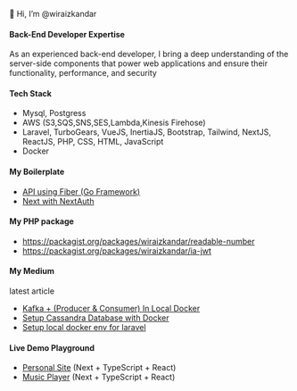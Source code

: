 👋 Hi, I’m @wiraizkandar

#### Back-End Developer Expertise

As an experienced back-end developer, I bring a deep understanding of the server-side components that power web applications and ensure their functionality, performance, and security

#### Tech Stack

- Mysql, Postgress
- AWS (S3,SQS,SNS,SES,Lambda,Kinesis Firehose)
- Laravel, TurboGears, VueJS, InertiaJS, Bootstrap, Tailwind, NextJS, ReactJS, PHP, CSS, HTML, JavaScript
- Docker 

#### My Boilerplate
- [API using Fiber (Go Framework)](https://github.com/wiraizkandar/fiberapi)
- [Next with NextAuth](https://github.com/wiraizkandar/next-jwt-auth) 

#### My PHP package
- https://packagist.org/packages/wiraizkandar/readable-number
- https://packagist.org/packages/wiraizkandar/ia-jwt

#### My Medium 
latest article 
- [Kafka + (Producer & Consumer) In Local Docker](https://medium.com/@wiraizkandar/02759d20fde6)
- [Setup Cassandra Database with Docker](https://medium.com/@wiraizkandar/create-docker-container-for-cassandra-database-ec9ea426a018)
- [Setup local docker env for laravel](https://medium.com/@wiraizkandar1/how-to-use-docker-in-laravel-for-local-development-e684b67ff41b) 
<!---
wiraizkandar/wiraizkandar is a ✨ special ✨ repository because its `README.md` (this file) appears on your GitHub profile.
You can click the Preview link to take a look at your changes.
--->
#### Live Demo Playground
- [Personal Site](https://wiraizkandar.vercel.app/) (Next + TypeScript + React)
- [Music Player](https://wiramusic.vercel.app/) (Next + TypeScript + React)
